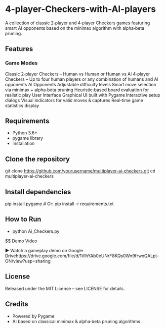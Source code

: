 # 4-player-Checkers-with-AI-players
A collection of classic 2‑player and 4‑player Checkers games featuring smart AI opponents based on the minimax algorithm with alpha‑beta pruning.

## Features

### Game Modes

Classic 2‑player Checkers – Human vs Human or Human vs AI
4‑player Checkers – Up to four human players or any combination of humans and AI opponents
AI Opponents
Adjustable difficulty levels
Smart move selection via minimax + alpha‑beta pruning
Heuristic‑based board evaluation for realistic play
User Interface
Graphical UI built with Pygame
Interactive setup dialogs
Visual indicators for valid moves & captures
Real‑time game statistics display

## Requirements

- Python 3.6+
- pygame library
- Installation

## Clone the repository
git clone https://github.com/yourusername/multiplayer-ai-checkers.git
cd multiplayer-ai-checkers

## Install dependencies
pip install pygame  # Or: pip install -r requirements.txt

## How to Run
- python Ai_Checkers.py

$$ Demo Video

▶️ Watch a gameplay demo on Google Drivehttps://drive.google.com/file/d/1VlhYAb0eUNrF8KQs0Wn9frwxQALpt-ON/view?usp=sharing

## License

Released under the MIT License – see LICENSE for details.

## Credits

- Powered by Pygame
- AI based on classical minimax & alpha‑beta pruning algorithms
